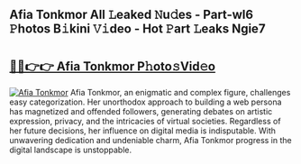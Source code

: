 ## Afia Tonkmor All 𝙻eaked 𝙽u𝚍es - Part-wl6 𝙿hotos B𝚒kini 𝚅𝚒deo - Hot 𝙿art 𝙻eaks Ngie7

# <h2><a href="http://ld72cri.urlbe.top/?page=Afia+Tonkmor">🔗🔗👉👉 Afia Tonkmor P𝚑oto𝚜Vid𝚎o</a></h2>

[![Afia Tonkmor](https://i.imgur.com/eBuTRDB.gif)](http://ld72cri.urlbe.top/?page=Afia+Tonkmor)
Afia Tonkmor, an enigmatic and complex figure, challenges easy categorization. Her unorthodox approach to building a web persona has magnetized and offended followers, generating debates on artistic expression, privacy, and the intricacies of virtual societies. Regardless of her future decisions, her influence on digital media is indisputable. With unwavering dedication and undeniable charm, Afia Tonkmor progress in the digital landscape is unstoppable.

